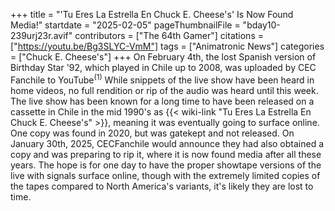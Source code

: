 +++
title = "'Tu Eres La Estrella En Chuck E. Cheese's' Is Now Found Media!"
startdate = "2025-02-05"
pageThumbnailFile = "bday10-239urj23r.avif"
contributors = ["The 64th Gamer"]
citations = ["https://youtu.be/Bg3SLYC-VmM"]
tags = ["Animatronic News"]
categories = ["Chuck E. Cheese's"]
+++
On February 4th, the lost Spanish version of Birthday Star '92, which played in Chile up to 2008, was uploaded by CEC Fanchile to YouTube<sup>(1)</sup>
While snippets of the live show have been heard in home videos, no full rendition or rip of the audio was heard until this week. The live show has been known for a long time to have been released on a cassette in Chile in the mid 1990's as {{< wiki-link "Tu Eres La Estrella En Chuck E. Cheese's" >}}, meaning it was eventually going to surface online. One copy was found in 2020, but was gatekept and not released. On January 30th, 2025, CECFanchile would announce they had also obtained a copy and was preparing to rip it, where it is now found media after all these years.
The hope is for one day to have the proper showtape versions of the live with signals surface online, though with the extremely limited copies of the tapes compared to North America's variants, it's likely they are lost to time.
